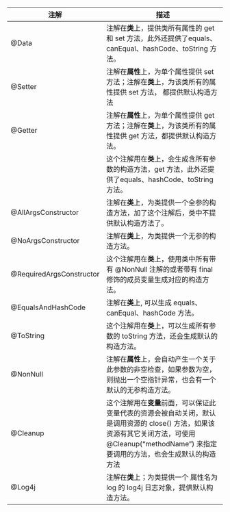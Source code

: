 | 注解                     | 描述                                                         |
| ------------------------ | ------------------------------------------------------------ |
| @Data                    | 注解在**类**上，提供类所有属性的 get 和 set 方法，此外还提供了equals、canEqual、hashCode、toString 方法。 |
| @Setter                  | 注解在**属性**上，为单个属性提供 set 方法；注解在**类**上，为该类所有的属性提供 set 方法， 都提供默认构造方法 |
| @Getter                  | 注解在**属性**上，为单个属性提供 get 方法；注解在**类**上，为该类所有的属性提供 get 方法，都提供默认构造方法。 |
|                          | 这个注解用在**类**上，会生成含所有参数的构造方法，get 方法，此外还提供了equals、hashCode、toString 方法。 |
| @AllArgsConstructor      | 注解在**类**上，为类提供一个全参的构造方法，加了这个注解后，类中不提供默认构造方法了。 |
| @NoArgsConstructor       | 注解在**类**上，为类提供一个无参的构造方法。                 |
| @RequiredArgsConstructor | 这个注解用在**类**上，使用类中所有带有 @NonNull 注解的或者带有 final 修饰的成员变量生成对应的构造方法。 |
| @EqualsAndHashCode       | 注解在**类**上, 可以生成 equals、canEqual、hashCode 方法。   |
| @ToString                | 这个注解用在**类**上，可以生成所有参数的 toString 方法，还会生成默认的构造方法。 |
| @NonNull                 | 注解在**属性**上，会自动产生一个关于此参数的非空检查，如果参数为空，则抛出一个空指针异常，也会有一个默认的无参构造方法。 |
| @Cleanup                 | 这个注解用在**变量**前面，可以保证此变量代表的资源会被自动关闭，默认是调用资源的 close() 方法，如果该资源有其它关闭方法，可使用 @Cleanup(“methodName”) 来指定要调用的方法，也会生成默认的构造方法 |
| @Log4j                   | 注解在**类**上；为类提供一个 属性名为 log 的 log4j 日志对象，提供默认构造方法。 |

